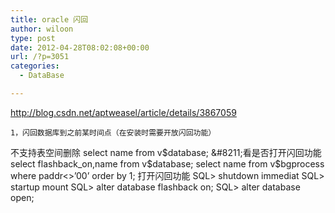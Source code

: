 ```yaml
---
title: oracle 闪回
author: wiloon
type: post
date: 2012-04-28T08:02:08+00:00
url: /?p=3051
categories:
  - DataBase

---
```

<http://blog.csdn.net/aptweasel/article/details/3867059>

<div id="article_content">
  
    1，闪回数据库到之前某时间点（在安装时需要开放闪回功能）
 不支持表空间删除
 select name from v$database;
 &#8211;看是否打开闪回功能
 select flashback_on,name from v$database;
 select name from v$bgprocess where paddr<>&#8217;00&#8217; order by 1;
 打开闪回功能
 SQL> shutdown immediat
 SQL> startup mount
 SQL> alter database flashback on;
 SQL> alter database open;
  
